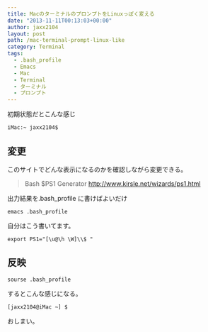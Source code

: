 ```yaml
---
title: MacのターミナルのプロンプトをLinuxっぽく変える
date: "2013-11-11T00:13:03+00:00"
author: jaxx2104
layout: post
path: /mac-terminal-prompt-linux-like
category: Terminal
tags:
  - .bash_profile
  - Emacs
  - Mac
  - Terminal
  - ターミナル
  - プロンプト
---
```


初期状態だとこんな感じ

```
iMac:~ jaxx2104$
```

## 変更

このサイトでどんな表示になるのかを確認しながら変更できる。

> Bash $PS1 Generator
> http://www.kirsle.net/wizards/ps1.html

出力結果を.bash_profile に書けばよいだけ

```
emacs .bash_profile
```

自分はこう書いてます。

```
export PS1="[\u@\h \W]\\$ "
```

## 反映

```
sourse .bash_profile
```

するとこんな感じになる。

```
[jaxx2104@iMac ~] $
```

おしまい。
